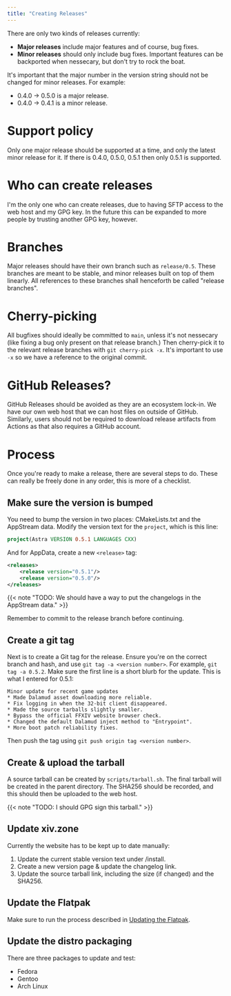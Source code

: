 ```yaml
---
title: "Creating Releases"
---
```


There are only two kinds of releases currently:

* **Major releases** include major features and of course, bug fixes.
* **Minor releases** should only include bug fixes. Important features can be backported when nessecary, but don't try to rock the boat.

It's important that the major number in the version string should not be changed for minor releases. For example:

* 0.4.0 -> 0.5.0 is a major release.
* 0.4.0 -> 0.4.1 is a minor release.

# Support policy

Only one major release should be supported at a time, and only the latest minor release for it. If there is 0.4.0, 0.5.0, 0.5.1 then only 0.5.1 is supported.

# Who can create releases

I'm the only one who can create releases, due to having SFTP access to the web host and my GPG key. In the future this can be expanded to more people by trusting another GPG key, however.

# Branches

Major releases should have their own branch such as `release/0.5`. These branches are meant to be stable, and minor releases built on top of them linearly. All references to these branches shall henceforth be called "release branches".

# Cherry-picking

All bugfixes should ideally be committed to `main`, unless it's not nessecary (like fixing a bug only present on that release branch.) Then cherry-pick it to the relevant release branches with `git cherry-pick -x`. It's important to use `-x` so we have a reference to the original commit.

# GitHub Releases?

GitHub Releases should be avoided as they are an ecosystem lock-in. We have our own web host that we can host files on outside of GitHub. Similarly, users should not be required to download release artifacts from Actions as that also requires a GitHub account.

# Process

Once you're ready to make a release, there are several steps to do. These can really be freely done in any order, this is more of a checklist.

## Make sure the version is bumped

You need to bump the version in two places: CMakeLists.txt and the AppStream data. Modify the version text for the `project`, which is this line:

```cmake
project(Astra VERSION 0.5.1 LANGUAGES CXX)
```

And for AppData, create a new `<release>` tag:

```xml
<releases>
    <release version="0.5.1"/>
    <release version="0.5.0"/>
</releases>
```

{{< note "TODO: We should have a way to put the changelogs in the AppStream data." >}}

Remember to commit to the release branch before continuing.

## Create a git tag

Next is to create a Git tag for the release. Ensure you're on the correct branch and hash, and use `git tag -a <version number>`. For example, `git tag -a 0.5.2`. Make sure the first line is a short blurb for the update. This is what I entered for 0.5.1:

```
Minor update for recent game updates
* Made Dalamud asset downloading more reliable.
* Fix logging in when the 32-bit client disappeared.
* Made the source tarballs slightly smaller.
* Bypass the official FFXIV website browser check.
* Changed the default Dalamud inject method to "Entrypoint".
* More boot patch reliability fixes.
```

Then push the tag using `git push origin tag <version number>`.

## Create & upload the tarball

A source tarball can be created by `scripts/tarball.sh`. The final tarball will be created in the parent directory. The SHA256 should be recorded, and this should then be uploaded to the web host.

{{< note "TODO: I should GPG sign this tarball." >}}

## Update xiv.zone

Currently the website has to be kept up to date manually:

1. Update the current stable version text under /install.
2. Create a new version page & update the changelog link.
3. Update the source tarball link, including the size (if changed) and the SHA256.

## Update the Flatpak

Make sure to run the process described in [Updating the Flatpak](astra/updating-flatpak).

## Update the distro packaging

There are three packages to update and test:

* Fedora
* Gentoo
* Arch Linux
